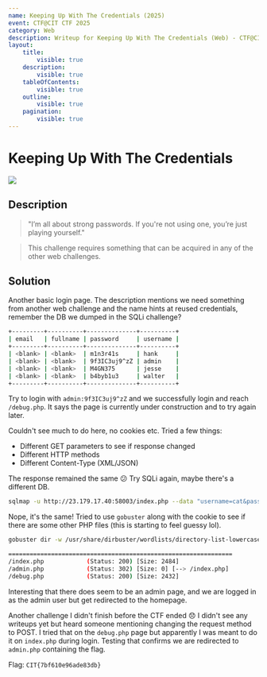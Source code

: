 ```yaml
---
name: Keeping Up With The Credentials (2025)
event: CTF@CIT CTF 2025
category: Web
description: Writeup for Keeping Up With The Credentials (Web) - CTF@CIT CTF (2025) 💜
layout:
    title:
        visible: true
    description:
        visible: true
    tableOfContents:
        visible: true
    outline:
        visible: true
    pagination:
        visible: true
---
```


# Keeping Up With The Credentials

[![](https://img.youtube.com/vi/ZBdApaw0r0M/0.jpg)](https://www.youtube.com/watch?v=ZBdApaw0r0M?t=879 "Keeping up with the Credentials (CIT CTF)")

## Description

> "I’m all about strong passwords. If you're not using one, you’re just playing yourself."

> This challenge requires something that can be acquired in any of the other web challenges.

## Solution

Another basic login page. The description mentions we need something from another web challenge and the name hints at reused credentials, remember the DB we dumped in the SQLi challenge?


```bash
+---------+----------+--------------+----------+
| email   | fullname | password     | username |
+---------+----------+--------------+----------+
| <blank> | <blank>  | m1n3r41s     | hank     |
| <blank> | <blank>  | 9f3IC3uj9^zZ | admin    |
| <blank> | <blank>  | M4GN375      | jesse    |
| <blank> | <blank>  | b4byb1u3     | walter   |
+---------+----------+--------------+----------+
```


Try to login with `admin:9f3IC3uj9^zZ` and we successfully login and reach `/debug.php`. It says the page is currently under construction and to try again later.

Couldn't see much to do here, no cookies etc. Tried a few things:

-   Different GET parameters to see if response changed
-   Different HTTP methods
-   Different Content-Type (XML/JSON)

The response remained the same 😕 Try SQLi again, maybe there's a different DB.


```bash
sqlmap -u http://23.179.17.40:58003/index.php --data "username=cat&password=meow&login=Login" --batch
```


Nope, it's the same! Tried to use `gobuster` along with the cookie to see if there are some other PHP files (this is starting to feel guessy lol).


```bash
gobuster dir -w /usr/share/dirbuster/wordlists/directory-list-lowercase-2.3-medium.txt -u http://23.179.17.40:58003/ -x php -c "PHPSESSID=3769e9cc271318ef55b31272d2ea9424"

===============================================================
/index.php            (Status: 200) [Size: 2484]
/admin.php            (Status: 302) [Size: 0] [--> /index.php]
/debug.php            (Status: 200) [Size: 2432]
```


Interesting that there does seem to be an admin page, and we are logged in as the admin user but get redirected to the homepage.

Another challenge I didn't finish before the CTF ended 😞 I didn't see any writeups yet but heard someone mentioning changing the request method to POST. I tried that on the `debug.php` page but apparently I was meant to do it on `index.php` during login. Testing that confirms we are redirected to `admin.php` containing the flag.

Flag: `CIT{7bf610e96ade83db}`

